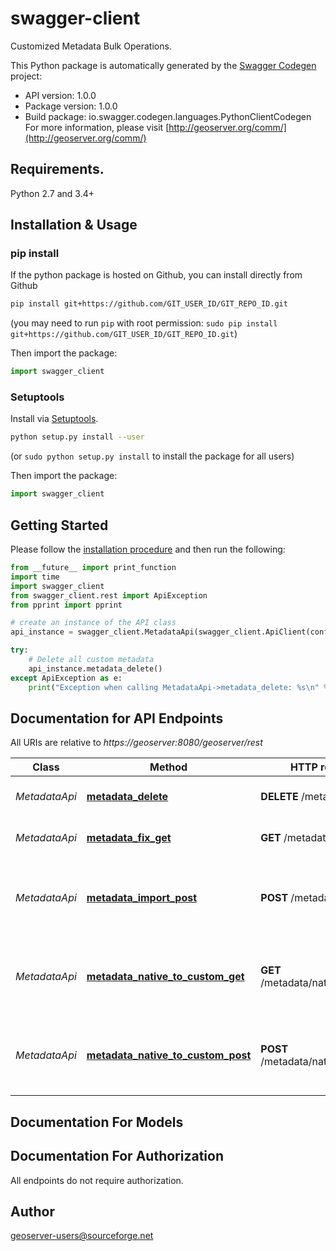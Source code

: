 # swagger-client
Customized Metadata Bulk Operations.

This Python package is automatically generated by the [Swagger Codegen](https://github.com/swagger-api/swagger-codegen) project:

- API version: 1.0.0
- Package version: 1.0.0
- Build package: io.swagger.codegen.languages.PythonClientCodegen
For more information, please visit [http://geoserver.org/comm/](http://geoserver.org/comm/)

## Requirements.

Python 2.7 and 3.4+

## Installation & Usage
### pip install

If the python package is hosted on Github, you can install directly from Github

```sh
pip install git+https://github.com/GIT_USER_ID/GIT_REPO_ID.git
```
(you may need to run `pip` with root permission: `sudo pip install git+https://github.com/GIT_USER_ID/GIT_REPO_ID.git`)

Then import the package:
```python
import swagger_client 
```

### Setuptools

Install via [Setuptools](http://pypi.python.org/pypi/setuptools).

```sh
python setup.py install --user
```
(or `sudo python setup.py install` to install the package for all users)

Then import the package:
```python
import swagger_client
```

## Getting Started

Please follow the [installation procedure](#installation--usage) and then run the following:

```python
from __future__ import print_function
import time
import swagger_client
from swagger_client.rest import ApiException
from pprint import pprint

# create an instance of the API class
api_instance = swagger_client.MetadataApi(swagger_client.ApiClient(configuration))

try:
    # Delete all custom metadata
    api_instance.metadata_delete()
except ApiException as e:
    print("Exception when calling MetadataApi->metadata_delete: %s\n" % e)

```

## Documentation for API Endpoints

All URIs are relative to *https://geoserver:8080/geoserver/rest*

Class | Method | HTTP request | Description
------------ | ------------- | ------------- | -------------
*MetadataApi* | [**metadata_delete**](docs/MetadataApi.md#metadata_delete) | **DELETE** /metadata | Delete all custom metadata
*MetadataApi* | [**metadata_fix_get**](docs/MetadataApi.md#metadata_fix_get) | **GET** /metadata/fix | Fix all custom metadata
*MetadataApi* | [**metadata_import_post**](docs/MetadataApi.md#metadata_import_post) | **POST** /metadata/import | Bulk import from geonetwork and/or template linking.
*MetadataApi* | [**metadata_native_to_custom_get**](docs/MetadataApi.md#metadata_native_to_custom_get) | **GET** /metadata/nativeToCustom | Perform native-to-custom mapping for all layers.
*MetadataApi* | [**metadata_native_to_custom_post**](docs/MetadataApi.md#metadata_native_to_custom_post) | **POST** /metadata/nativeToCustom | Perform native-to-custom mapping for selected layers.


## Documentation For Models



## Documentation For Authorization

 All endpoints do not require authorization.


## Author

geoserver-users@sourceforge.net

